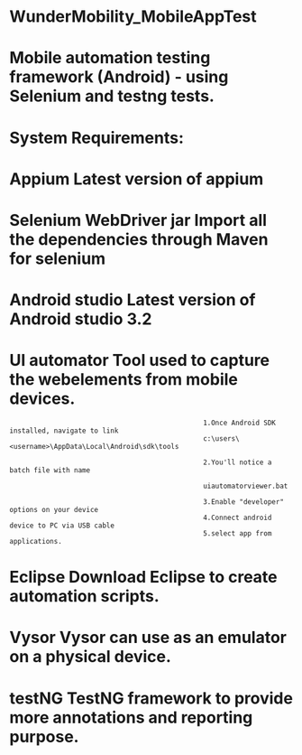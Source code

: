 # WunderMobility_MobileAppTest

# Mobile automation testing framework (Android) - using Selenium and testng tests.

# System Requirements:

 # Appium                                    Latest version of appium
 
 # Selenium WebDriver jar                    Import all the dependencies through Maven for selenium
 
 # Android studio                            Latest version of Android studio 3.2
 
 # UI automator                              Tool used to capture the webelements from mobile devices. 
 
                                                    1.Once Android SDK installed, navigate to link
                                                    c:\users\<username>\AppData\Local\Android\sdk\tools 

                                                    2.You'll notice a batch file with name

                                                    uiautomatorviewer.bat
                      
                                                    3.Enable "developer" options on your device
                                                    4.Connect android device to PC via USB cable
                                                    5.select app from applications.
                      
 
 # Eclipse                                 Download Eclipse to create automation scripts.
 
 # Vysor                                    Vysor can use as an emulator on a physical device.
 
 # testNG                                   TestNG framework to provide more annotations and reporting purpose.
